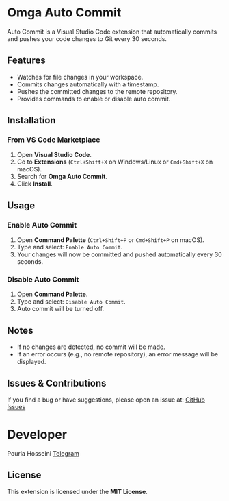 # Omga Auto Commit

Auto Commit is a Visual Studio Code extension that automatically commits and pushes your code changes to Git every 30 seconds.

## Features
- Watches for file changes in your workspace.
- Commits changes automatically with a timestamp.
- Pushes the committed changes to the remote repository.
- Provides commands to enable or disable auto commit.

## Installation
### From VS Code Marketplace
1. Open **Visual Studio Code**.
2. Go to **Extensions** (`Ctrl+Shift+X` on Windows/Linux or `Cmd+Shift+X` on macOS).
3. Search for **Omga Auto Commit**.
4. Click **Install**.

## Usage
### Enable Auto Commit
1. Open **Command Palette** (`Ctrl+Shift+P` or `Cmd+Shift+P` on macOS).
2. Type and select: `Enable Auto Commit`.
3. Your changes will now be committed and pushed automatically every 30 seconds.

### Disable Auto Commit
1. Open **Command Palette**.
2. Type and select: `Disable Auto Commit`.
3. Auto commit will be turned off.

## Notes
- If no changes are detected, no commit will be made.
- If an error occurs (e.g., no remote repository), an error message will be displayed.

## Issues & Contributions
If you find a bug or have suggestions, please open an issue at:
[GitHub Issues](https://github.com/isPoori/auto-commit/issues)

# Developer
Pouria Hosseini 
[Telegram](https://t.me/isPoori) 

## License
This extension is licensed under the **MIT License**.

